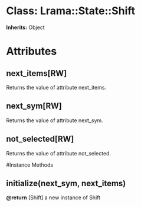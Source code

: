# Class: Lrama::State::Shift
**Inherits:** Object
    



# Attributes
## next_items[RW] [](#attribute-i-next_items)
Returns the value of attribute next_items.

## next_sym[RW] [](#attribute-i-next_sym)
Returns the value of attribute next_sym.

## not_selected[RW] [](#attribute-i-not_selected)
Returns the value of attribute not_selected.


#Instance Methods
## initialize(next_sym, next_items) [](#method-i-initialize)

**@return** [Shift] a new instance of Shift

